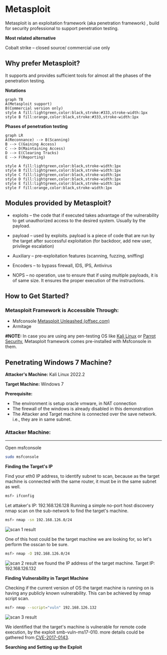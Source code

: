 # Metasploit

Metasploit is an exploitation framework (aka penetration framework) , build for security professional to support penetration testing.

**Most related alternative**

Cobalt strike – closed source/ commercial use only

## Why prefer Metasploit?
It supports and provides sufficient tools for almost all the phases of the penetration testing.

**Notations**
```mermaid
graph TB
A(Metasploit support)
B(Commercial version only)
style A fill:lightgreen,color:black,stroke:#333,stroke-width:1px
style B fill:orange,color:black,stroke:#333,stroke-width:1px

```
**Phases of penetration testing**
```mermaid
graph LR
A(Reconnance) --> B(Scanning)
B --> C(Gaining Access)
C --> D(Maintaining Access)
D --> E(Clearing Tracks)
E --> F(Reporting)

style A fill:lightgreen,color:black,stroke-width:1px
style B fill:lightgreen,color:black,stroke-width:1px
style C fill:lightgreen,color:black,stroke-width:1px
style D fill:lightgreen,color:black,stroke-width:1px
style E fill:lightgreen,color:black,stroke-width:1px
style F fill:orange,color:black,stroke-width:1px
```

## Modules provided by Metasploit?

 - exploits – the code that if executed takes advantage of the vulnerability to get unauthorized access to the desired system. Usually by the payload.

- payload – used by exploits. payload is a piece of code that are run by the target after successful exploitation (for backdoor, add new user, privilege escalation)

- Auxiliary – pre-exploitation features (scanning, fuzzing, sniffing)

- Encoders – to bypass firewall, IDS, IPS, Antivirus

- NOPS – no operation, use to ensure that if using multiple payloads, it is of same size. It ensures the proper execution of the instructions.

## How to Get Started?

### Metasploit Framework is Accessible Through:

 - Msfconsole [Metasploit Unleashed (offsec.com)](https://www.offsec.com/metasploit-unleashed/msfconsole/)
 - Armitage


**\#NOTE:** In case you are using any pen-testing OS like [Kali Linux](https://www.kali.org/) or [Parrot Security](https://www.parrotsec.org/), Metasploit  framework comes pre-installed with Msfconsole in them. 


## Penetrating Windows 7 Machine?

**Attacker's Machine:** Kali Linux 2022.2

**Target Machine:** Windows 7

**Prerequisite:** 

 - The environment is setup oracle vmware, in NAT connection 
 - The firewall of the windows is already disabled in this demonstration
 - The Attacker and Target machine is connected over the save network. i.e., they are in same subnet.  

### Attacker Machine:
****
Open msfconsole
```bash
sudo msfconsole
```

**Finding the Target's IP**

Find your eth0 IP address, to identify subnet to scan, because as the target machine is connected with the same router, it must be in the same subnet as well.
```bash
msf> ifconfig
```
Let attaker's IP: 192.168.126.128
Running a simple no-port host discovery nmap scan on the sub-network to find the target's machine.
```bash
msf> nmap -sn 192.168.126.0/24
```
![scan 1  result](https://github.com/000Sushant/metasploit_docs/blob/main/scan1.png)

One of this host could be the target machine we are looking for, so let's perform the osscan to be sure.
```bash
msf> nmap -O 192.168.126.0/24
```
![scan 2  result](https://github.com/000Sushant/metasploit_docs/blob/main/scan2.png)
we found the IP address of the target machine.
Target IP: 192.168.126.132

**Finding Vulnerability in Target Machine**

Checking if the current version of OS the target machine is running on is having any publicly known vulnerability. This can be achieved by nmap script scan.
```bash
msf> nmap --script="vuln" 192.168.126.132
```
![scan 3  result](https://github.com/000Sushant/metasploit_docs/blob/main/scan3.png)

We identified that the target's machine is vulnerable for remote code execution, by the exploit smb-vuln-ms17-010. more details could be gathered from [CVE-2017-0143](https://cve.mitre.org/cgi-bin/cvename.cgi?name=CVE-2017-0143).

**Searching and Setting up the Exploit**



 
